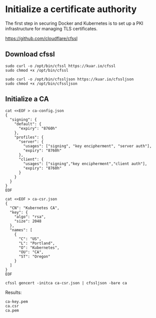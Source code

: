 # Initialize a certificate authority

The first step in securing Docker and Kubernetes is to set up a PKI infrastructure for managing TLS certificates.

https://github.com/cloudflare/cfssl

## Download cfssl

```
sudo curl -o /opt/bin/cfssl https://kuar.io/cfssl
sudo chmod +x /opt/bin/cfssl
```

```
sudo curl -o /opt/bin/cfssljson https://kuar.io/cfssljson
sudo chmod +x /opt/bin/cfssljson
```

## Initialize a CA

```
cat <<EOF > ca-config.json
{
  "signing": {
    "default": {
      "expiry": "8760h"
    },
    "profiles": {
      "server": {
        "usages": ["signing", "key encipherment", "server auth"],
        "expiry": "8760h"
      },
      "client": {
        "usages": ["signing","key encipherment","client auth"],
        "expiry": "8760h"
      }
    }
  }
}
EOF
```

```
cat <<EOF > ca-csr.json
{
  "CN": "Kubernetes CA",
  "key": {
    "algo": "rsa",
    "size": 2048
  },
  "names": [
    {
      "C": "US",
      "L": "Portland",
      "O": "Kubernetes",
      "OU": "CA",
      "ST": "Oregon"
    }
  ]
}
EOF
```

```
cfssl gencert -initca ca-csr.json | cfssljson -bare ca
```

Results:

```
ca-key.pem
ca.csr
ca.pem
```
